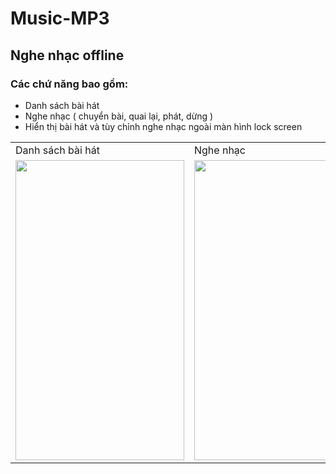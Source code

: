 # Music-MP3
## Nghe nhạc offline

### Các chứ năng bao gồm:
- Danh sách bài hát
- Nghe nhạc ( chuyển bài, quai lại, phát, dừng )
- Hiển thị bài hát và tùy chỉnh nghe nhạc ngoài màn hình lock screen

<table>
  <tr>
    <td>Danh sách bài hát</td>
     <td>Nghe nhạc</td>
     <td>Lock screen</td>
  </tr>
  <tr>
    <td><img src="https://user-images.githubusercontent.com/56188558/217163306-e954598a-c563-4bae-9c7c-dd98b8e6b419.png" width=270 height=480></td>
    <td><img src="https://user-images.githubusercontent.com/56188558/217163338-93e41f07-578b-43e9-b54a-00cfd6c7dfa3.png" width=270 height=480></td>
    <td><img src="https://user-images.githubusercontent.com/56188558/217165197-086eb4f1-b155-40aa-92ef-ac8025dfd69c.jpg" width=270 height=480></td>
  </tr>
 </table>

